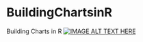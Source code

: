 # BuildingChartsinR
Building Charts in R
[![IMAGE ALT TEXT HERE](https://img.youtube.com/vi/tgBUjqZiRAk/0.jpg)](https://www.youtube.com/watch?v=tgBUjqZiRAk)
